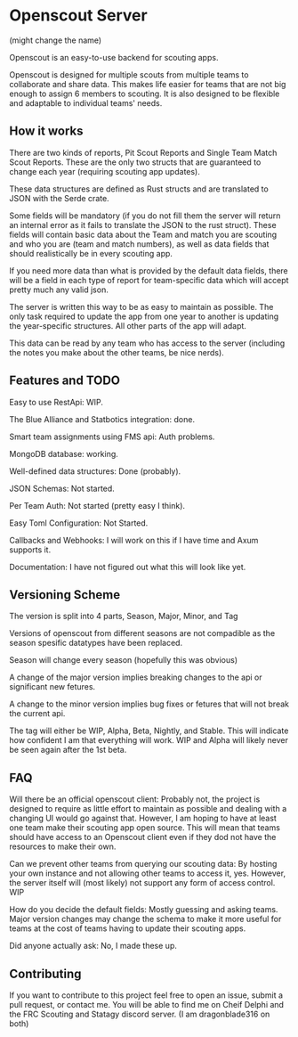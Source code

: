 # Openscout Server
(might change the name)

Openscout is an easy-to-use backend for scouting apps.

Openscout is designed for multiple scouts from multiple teams to collaborate and share data. This makes life easier for teams that are not big enough to assign 6 members to scouting.
It is also designed to be flexible and adaptable to individual teams' needs.

## How it works

There are two kinds of reports, Pit Scout Reports and Single Team Match Scout Reports.
These are the only two structs that are guaranteed to change each year (requiring scouting app updates).

These data structures are defined as Rust structs and are translated to JSON with the Serde crate.

Some fields will be mandatory (if you do not fill them the server will return an internal error as it fails to translate the JSON to the rust struct).
These fields will contain basic data about the Team and match you are scouting and who you are (team and match numbers), as well as data fields that should realistically be in every scouting app.

If you need more data than what is provided by the default data fields, there will be a field in each type of report for team-specific data which will accept pretty much any valid json.

The server is written this way to be as easy to maintain as possible. 
The only task required to update the app from one year to another is updating the year-specific structures.
All other parts of the app will adapt.

This data can be read by any team who has access to the server (including the notes you make about the other teams, be nice nerds).


## Features and TODO

Easy to use RestApi: WIP.

The Blue Alliance and Statbotics integration: done.

Smart team assignments using FMS api: Auth problems.

MongoDB database: working.

Well-defined data structures: Done (probably).

JSON Schemas: Not started.

Per Team Auth: Not started (pretty easy I think).

Easy Toml Configuration: Not Started.

Callbacks and Webhooks: I will work on this if I have time and Axum supports it.

Documentation: I have not figured out what this will look like yet.

## Versioning Scheme

The version is split into 4 parts, Season, Major, Minor, and Tag

Versions of openscout from different seasons are not compadible as the season spesific datatypes have been replaced.


Season will change every season (hopefully this was obvious)

A change of the major version implies breaking changes to the api or significant new fetures.

A change to the minor version implies bug fixes or fetures that will not break the current api.

The tag will either be WIP, Alpha, Beta, Nightly, and Stable. This will indicate how confident I am that everything will work. WIP and Alpha will likely never be seen again after the 1st beta.

## FAQ

Will there be an official openscout client: Probably not, the project is designed to require as little effort to maintain as possible and dealing with a changing UI would go against that. However, I am hoping to have at least one team make their scouting app open source. This will mean that teams should have access to an Openscout client even if they dod not have the resources to make their own.

Can we prevent other teams from querying our scouting data: By hosting your own instance and not allowing other teams to access it, yes. However, the server itself will (most likely) not support any form of access control. WIP

How do you decide the default fields: Mostly guessing and asking teams. Major version changes may change the schema to make it more useful for teams at the cost of teams having to update their scouting apps.

Did anyone actually ask: No, I made these up.

## Contributing
If you want to contribute to this project feel free to open an issue, submit a pull request, or contact me.
You will be able to find me on Cheif Delphi and the FRC Scouting and Statagy discord server. (I am dragonblade316 on both)
